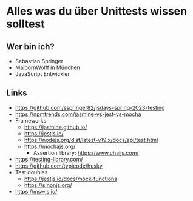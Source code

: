 # Alles was du über Unittests wissen solltest

## Wer bin ich?

* Sebastian Springer
* MaibornWolff in München
* JavaScript Entwickler

## Links
- https://github.com/sspringer82/jsdays-spring-2023-testing
- https://npmtrends.com/jasmine-vs-jest-vs-mocha
- Frameworks
  - https://jasmine.github.io/
  - https://jestjs.io/
  - https://nodejs.org/dist/latest-v19.x/docs/api/test.html
  - https://mochajs.org/
    - Assertion library: https://www.chaijs.com/
- https://testing-library.com/
- https://github.com/typicode/husky
- Test doubles
  - https://jestjs.io/docs/mock-functions
  - https://sinonjs.org/
- https://mswjs.io/